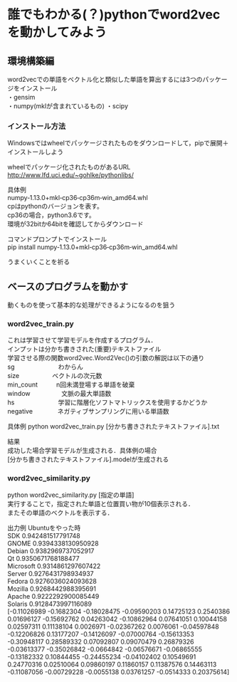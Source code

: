 # 誰でもわかる(？)pythonでword2vecを動かしてみよう

## 環境構築編
word2vecでの単語をベクトル化と類似した単語を算出するには3つのパッケージをインストール  
・gensim  
・numpy(mklが含まれているもの)
・scipy

### インストール方法  
Windowsではwheelでパッケージされたものをダウンロードして，pipで展開＋インストールしよう  

wheelでパッケージ化されたものがあるURL  
http://www.lfd.uci.edu/~gohlke/pythonlibs/

具体例  
numpy‑1.13.0+mkl‑cp36‑cp36m‑win_amd64.whl  
cpはpythonのバージョンを表す。  
cp36の場合，python3.6です。  
環境が32bitか64bitを確認してからダウンロード

コマンドプロンプトでインストール  
pip install numpy‑1.13.0+mkl‑cp36‑cp36m‑win_amd64.whl

うまくいくことを祈る  

## ベースのプログラムを動かす
動くものを使って基本的な処理ができるようになるのを狙う  

### word2vec_train.py
これは学習させて学習モデルを作成するプログラム．  
インプットは分かち書きされた(重要)テキストファイル  
学習させる際の関数word2vec.Word2Vec()の引数の解説は以下の通り  
sg　　　　　　　わからん  
size  　　　　　ベクトルの次元数  
min_count　　　n回未満登場する単語を破棄  
window　　　　　文脈の最大単語数  
hs　　　　　　　学習に階層化ソフトマトリックスを使用するかどうか  
negative　　　　ネガティブサンプリングに用いる単語数

具体例
python word2vec_train.py [分かち書きされたテキストファイル].txt

結果  
成功した場合学習モデルが生成される．具体例の場合  
[分かち書きされたテキストファイル].modelが生成される  

### word2vec_similarity.py  

python word2vec_similarity.py [指定の単語]  
実行することで，指定された単語と位置買い物が10個表示される．  
またその単語のベクトルを表示する．

出力例  Ubuntuをやった時  
SDK      0.942481517791748  
GNOME    0.9394338130950928  
Debian   0.9382969737052917  
Qt       0.9350671768188477  
Microsoft        0.9314861297607422  
Server   0.9276431798934937  
Fedora   0.9276036024093628  
Mozilla          0.9268442988395691  
Apache   0.9222292900085449  
Solaris          0.9128473997116089  
[-0.11026989 -0.1682304  -0.18028475 -0.09590203  0.14725123  0.2540386
  0.01696127 -0.15692762  0.04263042 -0.10862964  0.07641051  0.10044158
  0.02597311  0.11138104  0.0026971  -0.02367262  0.0076061  -0.04597848
 -0.12206826  0.13177207 -0.14126097 -0.07000764 -0.15613353 -0.30948117
  0.28589332  0.07092807  0.09070479  0.26879326 -0.03613377 -0.35026842
 -0.0664842  -0.06576671 -0.06865555 -0.13182332  0.10844455 -0.24455234
 -0.04102402  0.10549691  0.24770316  0.02510064  0.09860197  0.11860157
  0.11387576  0.14463113 -0.11087056 -0.00729228 -0.0055138   0.03761257
 -0.0514333   0.20375614]


